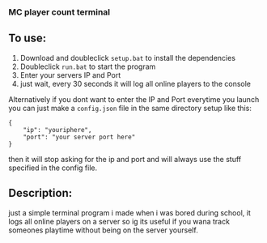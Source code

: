 ### MC player count terminal

## To use:

1. Download and doubleclick `setup.bat` to install the dependencies
2. Doubleclick `run.bat` to start the program
3. Enter your servers IP and Port
4. just wait, every 30 seconds it will log all online players to the console

Alternatively if you dont want to enter the IP and Port everytime you launch you can just make a `config.json` file in the same directory setup like this:
```
{
    "ip": "youriphere",
    "port": "your server port here"
}
```
then it will stop asking for the ip and port and will always use the stuff specified in the config file.





## Description: 

just a simple terminal program i made when i was bored during school, it logs all online players on a server so ig its useful if you wana track someones playtime without being on the server yourself.
